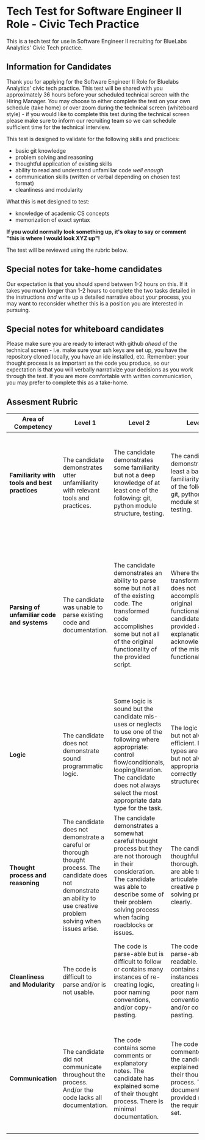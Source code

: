 # Tech Test for Software Engineer II Role - Civic Tech Practice

This is a tech test for use in Software Engineer II recruiting for BlueLabs Analytics' Civic Tech practice. 

## Information for Candidates

Thank you for applying for the Software Engineer II Role for Bluelabs Analytics' civic tech practice. This test will be shared with you approximately 36 hours before your scheduled technical screen with the Hiring Manager. You may choose to either complete the test on your own schedule (take home) or over zoom during the technical screen (whiteboard style) - if you would like to complete this test during the technical screen please make sure to inform our recruiting team so we can schedule sufficient time for the technical interview. 

This test is designed to validate for the following skills and practices:

* basic git knowledge
* problem solving and reasoning
* thoughtful application of existing skills 
* ability to read and understand unfamiliar code <i>well enough</i>
* communication skills (written or verbal depending on chosen test format)
* cleanliness and modularity

What this is **not** designed to test:

* knowledge of academic CS concepts
* memorization of exact syntax

<b>If you would normally look something up, it's okay to say or comment "this is where I would look XYZ up"!</b>

The test will be reviewed using the rubric below.  

## Special notes for take-home candidates

Our expectation is that you should spend between 1-2 hours on this. If it takes you much longer than 1-2 hours to complete the two tasks detailed in the instructions _and_ write up a detailed narrative about your process, you may want to reconsider whether this is a position you are interested in pursuing.

## Special notes for whiteboard candidates

Please make sure you are ready to interact with github <i>ahead</i> of the technical screen - i.e. make sure your ssh keys are set up, you have the repository cloned locally, you have an ide installed, etc. Remember: your thought process is as important as the code you produce, so our expectation is that you will verbally narrativize your decisions as you work through the test. If you are more comfortable with written communication, you may prefer to complete this as a take-home. 

## Assesment Rubric

| Area of Competency | Level 1 | Level 2 | Level 3 | Level 4 | Level 5 |
| --- | --- | --- | --- | --- | ---|
| <b> Familiarity with tools and best practices </b> | The candidate demonstrates utter unfamiliarity with relevant tools and practices. | The candidate demonstrates some familiarity but not a deep knowledge of at least one of the following: git, python module structure, testing. | The candidate demonstrates at least a basic familiarity with all of the following: git, python module structure, testing.| The candidate demonstrates basic familiarity with all of and expert knowledge with at least one of the following: git, python module structure, testing.| The candidate demonstrates expert knowledge with relevant tools and practices.|
| <b> Parsing of unfamiliar code and systems </b> | The candidate was unable to parse existing code and documentation. | The candidate demonstrates an ability to parse some but not all of the existing code. The transformed code accomplishes some but not all of the original functionality of the provided script. | Where the transformed code does not accomplish the original functionality, the candidate has provided an explanation or acknowledgement of the missing functionality. | The transformed code accomplishes all or most of the original functionality of the provided script. Where original functionlity is not preserved, the candidate has provided a detailed explanation for why it was skipped or how they might implement it. | All original functionality is preserved.|
| <b> Logic </b> | The candidate does not demonstrate sound programmatic logic. | Some logic is sound but the candidate mis-uses or neglects to use one of the following where appropriate: control flow/conditionals, looping/iteration. The candidate does not always select the most appropriate data type for the task. | The logic is sound but not always efficient. Data types are often but not always appropriate and correctly structured. | All logic is sound and is mostly efficient. The candidate demonstrates careful and purposeful data type selection. | All logic is sound and clear steps have been taken to improve performance. Data is stored thoughtfully and as efficiently as possible. |
| <b> Thought process and reasoning </b> | The candidate does not demonstrate a careful or thorough thought process. The candidate does not demonstrate an ability to use creative problem solving when issues arise. | The candidate demonstrates a somewhat careful thought process but they are not thorough in their consideration. The candidate was able to describe some of their problem solving process when facing roadblocks or issues. | The candidate is thoughful and thorough. They are able to articulate a creative problem solving process clearly. | The candidate demonstrates very sound reasoning and runs into very few issues - when they run into a problem they are able to very thoroughly articulate how they would solve it and why. | The candidate demonstrates a very thorough, careful, and thoughtful though process. They communicate their reasoning and decision making very clearly.
| <b> Cleanliness and Modularity </b> | The code is difficult to parse and/or is not usable. | The code is parse-able but is difficult to follow or contains many instances of re-creating logic, poor naming conventions, and/or copy-pasting. | The code is parse-able and readable. It contains a few instances of re-creating logic, poor naming conventions, and/or copy-pasting. | The code is clean and well organized with a clear eye toward modularity and minimal instances of re-created logic. | The code is truly object oriented in its design and implementation. It could be incorporated into an existing codebase with minimal refactoring.|
| <b> Communication </b> | The candidate did not communicate throughout the process. And/or the code lacks all documentation. | The code contains some comments or explanatory notes. The candidate has explained some of their thought process. There is minimal documentation. | The code is commented and the candidate has explained most of their thought process. The documentation provided meets the requirements set. | The code is well commented and the candidate has thoroughly explained their thought process. The documentation provided meets the requirements set. | The comments are exemplary. The candidate has thoroughly explained their thought process. The documentation goes above and beyond in format or readability. |

